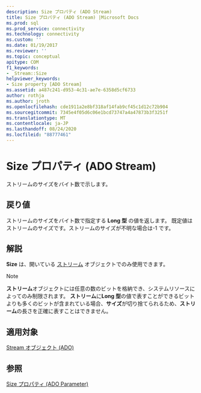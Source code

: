 ```yaml
---
description: Size プロパティ (ADO Stream)
title: Size プロパティ (ADO Stream) |Microsoft Docs
ms.prod: sql
ms.prod_service: connectivity
ms.technology: connectivity
ms.custom: ''
ms.date: 01/19/2017
ms.reviewer: ''
ms.topic: conceptual
apitype: COM
f1_keywords:
- _Stream::Size
helpviewer_keywords:
- Size property [ADO Stream]
ms.assetid: a487c241-d953-4c31-ae7e-6358d5cf6733
author: rothja
ms.author: jroth
ms.openlocfilehash: cde1911a2e8bf318af14fab9cf45c1d12c72b904
ms.sourcegitcommit: 7345e4f05d6c06e1bcd73747a4a47873b3f3251f
ms.translationtype: MT
ms.contentlocale: ja-JP
ms.lasthandoff: 08/24/2020
ms.locfileid: "88777461"
---
```

# <a name="size-property-ado-stream"></a>Size プロパティ (ADO Stream)
ストリームのサイズをバイト数で示します。  
  
## <a name="return-values"></a>戻り値  
 ストリームのサイズをバイト数で指定する **Long 型** の値を返します。 既定値はストリームのサイズです。ストリームのサイズが不明な場合は-1 です。  
  
## <a name="remarks"></a>解説  
 **Size** は、開いている [ストリーム](./stream-object-ado.md) オブジェクトでのみ使用できます。  
  
> [!NOTE]
>  **ストリーム**オブジェクトには任意の数のビットを格納でき、システムリソースによってのみ制限されます。 **ストリーム**に**Long 型**の値で表すことができるビットよりも多くのビットが含まれている場合、**サイズ**が切り捨てられるため、**ストリーム**の長さを正確に表すことはできません。  
  
## <a name="applies-to"></a>適用対象  
 [Stream オブジェクト (ADO)](./stream-object-ado.md)  
  
## <a name="see-also"></a>参照  
 [Size プロパティ (ADO Parameter)](./size-property-ado-parameter.md)